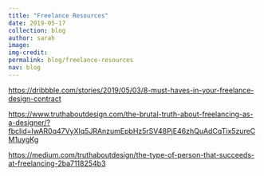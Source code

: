 ```yaml
---
title: "Freelance Resources"
date: 2019-05-17
collection: blog
author: sarah
image:
img-credit:
permalink: blog/freelance-resources
nav: blog
---
```


https://dribbble.com/stories/2019/05/03/8-must-haves-in-your-freelance-design-contract

https://www.truthaboutdesign.com/the-brutal-truth-about-freelancing-as-a-designer/?fbclid=IwAR0q47VyXIq5JRAnzumEpbHz5rSV48PjE46zhQuAdCqTix5zureCM1uygKg

https://medium.com/truthaboutdesign/the-type-of-person-that-succeeds-at-freelancing-2ba7118254b3
